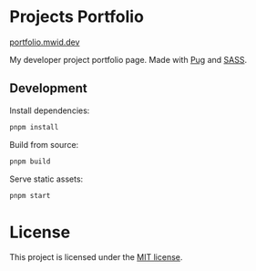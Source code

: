 # Projects Portfolio

[portfolio.mwid.dev](https://portfolio.mwid.dev/)

My developer project portfolio page. Made with [Pug](https://pugjs.org/) and [SASS](https://sass-lang.com/).

## Development

Install dependencies:

```bash
pnpm install
```

Build from source:

```bash
pnpm build
```

Serve static assets:

```bash
pnpm start
```

# License

This project is licensed under the [MIT license](https://opensource.org/license/mit/).
